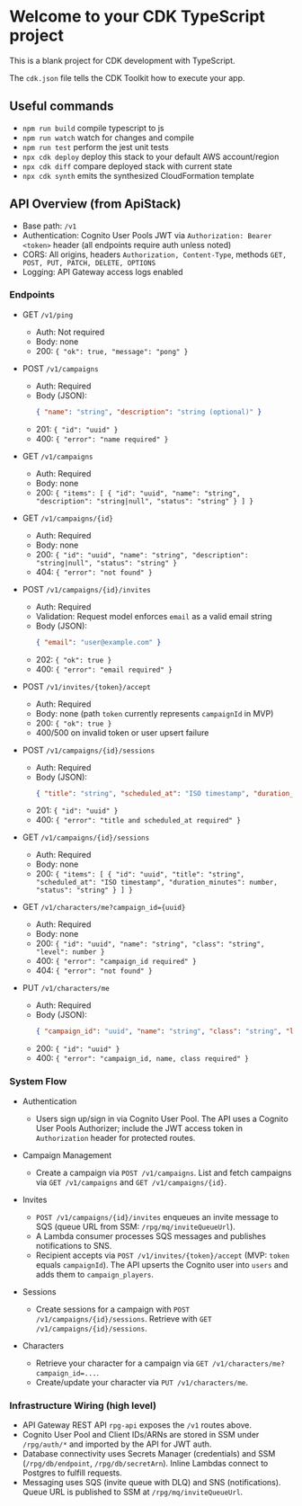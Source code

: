# Welcome to your CDK TypeScript project

This is a blank project for CDK development with TypeScript.

The `cdk.json` file tells the CDK Toolkit how to execute your app.

## Useful commands

* `npm run build`   compile typescript to js
* `npm run watch`   watch for changes and compile
* `npm run test`    perform the jest unit tests
* `npx cdk deploy`  deploy this stack to your default AWS account/region
* `npx cdk diff`    compare deployed stack with current state
* `npx cdk synth`   emits the synthesized CloudFormation template

## API Overview (from ApiStack)

- Base path: `/v1`
- Authentication: Cognito User Pools JWT via `Authorization: Bearer <token>` header (all endpoints require auth unless noted)
- CORS: All origins, headers `Authorization, Content-Type`, methods `GET, POST, PUT, PATCH, DELETE, OPTIONS`
- Logging: API Gateway access logs enabled

### Endpoints

- GET `/v1/ping`
  - Auth: Not required
  - Body: none
  - 200: `{ "ok": true, "message": "pong" }`

- POST `/v1/campaigns`
  - Auth: Required
  - Body (JSON):
    ```json
    { "name": "string", "description": "string (optional)" }
    ```
  - 201: `{ "id": "uuid" }`
  - 400: `{ "error": "name required" }`

- GET `/v1/campaigns`
  - Auth: Required
  - Body: none
  - 200: `{ "items": [ { "id": "uuid", "name": "string", "description": "string|null", "status": "string" } ] }`

- GET `/v1/campaigns/{id}`
  - Auth: Required
  - Body: none
  - 200: `{ "id": "uuid", "name": "string", "description": "string|null", "status": "string" }`
  - 404: `{ "error": "not found" }`

- POST `/v1/campaigns/{id}/invites`
  - Auth: Required
  - Validation: Request model enforces `email` as a valid email string
  - Body (JSON):
    ```json
    { "email": "user@example.com" }
    ```
  - 202: `{ "ok": true }`
  - 400: `{ "error": "email required" }`

- POST `/v1/invites/{token}/accept`
  - Auth: Required
  - Body: none (path `token` currently represents `campaignId` in MVP)
  - 200: `{ "ok": true }`
  - 400/500 on invalid token or user upsert failure

- POST `/v1/campaigns/{id}/sessions`
  - Auth: Required
  - Body (JSON):
    ```json
    { "title": "string", "scheduled_at": "ISO timestamp", "duration_minutes": 180 }
    ```
  - 201: `{ "id": "uuid" }`
  - 400: `{ "error": "title and scheduled_at required" }`

- GET `/v1/campaigns/{id}/sessions`
  - Auth: Required
  - Body: none
  - 200: `{ "items": [ { "id": "uuid", "title": "string", "scheduled_at": "ISO timestamp", "duration_minutes": number, "status": "string" } ] }`

- GET `/v1/characters/me?campaign_id={uuid}`
  - Auth: Required
  - Body: none
  - 200: `{ "id": "uuid", "name": "string", "class": "string", "level": number }`
  - 400: `{ "error": "campaign_id required" }`
  - 404: `{ "error": "not found" }`

- PUT `/v1/characters/me`
  - Auth: Required
  - Body (JSON):
    ```json
    { "campaign_id": "uuid", "name": "string", "class": "string", "level": 1 }
    ```
  - 200: `{ "id": "uuid" }`
  - 400: `{ "error": "campaign_id, name, class required" }`

### System Flow

- Authentication
  - Users sign up/sign in via Cognito User Pool. The API uses a Cognito User Pools Authorizer; include the JWT access token in `Authorization` header for protected routes.

- Campaign Management
  - Create a campaign via `POST /v1/campaigns`. List and fetch campaigns via `GET /v1/campaigns` and `GET /v1/campaigns/{id}`.

- Invites
  - `POST /v1/campaigns/{id}/invites` enqueues an invite message to SQS (queue URL from SSM: `/rpg/mq/inviteQueueUrl`).
  - A Lambda consumer processes SQS messages and publishes notifications to SNS.
  - Recipient accepts via `POST /v1/invites/{token}/accept` (MVP: `token` equals `campaignId`). The API upserts the Cognito user into `users` and adds them to `campaign_players`.

- Sessions
  - Create sessions for a campaign with `POST /v1/campaigns/{id}/sessions`. Retrieve with `GET /v1/campaigns/{id}/sessions`.

- Characters
  - Retrieve your character for a campaign via `GET /v1/characters/me?campaign_id=...`.
  - Create/update your character via `PUT /v1/characters/me`.

### Infrastructure Wiring (high level)

- API Gateway REST API `rpg-api` exposes the `/v1` routes above.
- Cognito User Pool and Client IDs/ARNs are stored in SSM under `/rpg/auth/*` and imported by the API for JWT auth.
- Database connectivity uses Secrets Manager (credentials) and SSM (`/rpg/db/endpoint`, `/rpg/db/secretArn`). Inline Lambdas connect to Postgres to fulfill requests.
- Messaging uses SQS (invite queue with DLQ) and SNS (notifications). Queue URL is published to SSM at `/rpg/mq/inviteQueueUrl`.
